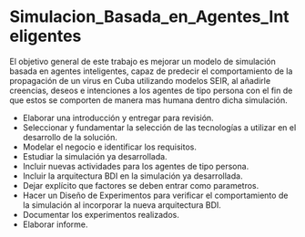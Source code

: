 # Simulacion_Basada_en_Agentes_Inteligentes

El objetivo general de este trabajo es mejorar un modelo de simulación basada en agentes inteligentes, capaz de predecir el comportamiento de la propagación de un virus en Cuba utilizando modelos SEIR, al añadirle creencias, deseos e intenciones a los agentes de tipo persona con el fin de que estos se comporten de manera mas humana dentro dicha simulación.

* Elaborar una introducción y entregar para revisión.
* Seleccionar y fundamentar la selección de las tecnologías a utilizar en el desarrollo de la solución.
* Modelar el negocio e identificar los requisitos.
* Estudiar la simulación ya desarrollada.
* Incluir nuevas actividades para los agentes de tipo persona.
* Incluir la arquitectura BDI en la simulación ya desarrollada.
* Dejar explícito que factores se deben entrar como parametros.
* Hacer un Diseño de Experimentos para verificar el comportamiento de la simulación al incorporar la nueva arquitectura BDI.
* Documentar los experimentos realizados.
* Elaborar informe.
